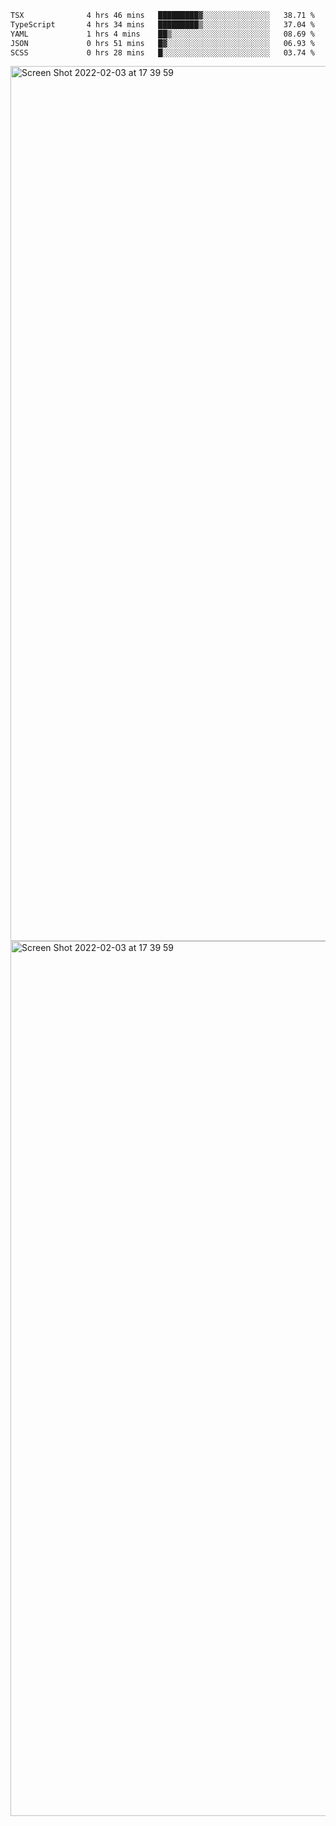 <!--START_SECTION:waka-->

```txt
TSX              4 hrs 46 mins   █████████▓░░░░░░░░░░░░░░░   38.71 %
TypeScript       4 hrs 34 mins   █████████▒░░░░░░░░░░░░░░░   37.04 %
YAML             1 hrs 4 mins    ██▒░░░░░░░░░░░░░░░░░░░░░░   08.69 %
JSON             0 hrs 51 mins   █▓░░░░░░░░░░░░░░░░░░░░░░░   06.93 %
SCSS             0 hrs 28 mins   █░░░░░░░░░░░░░░░░░░░░░░░░   03.74 %
```

<!--END_SECTION:waka-->

<img width="1400" alt="Screen Shot 2022-02-03 at 17 39 59" src="https://user-images.githubusercontent.com/45716542/152387304-f2b60485-53a6-4f4b-a818-5cefb1b0c0ae.png">
<img width="1400" alt="Screen Shot 2022-02-03 at 17 39 59" src="https://user-images.githubusercontent.com/45716542/152387273-ea5cdf21-2a45-44da-8bef-00c1763b1d42.png">
